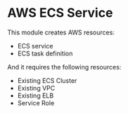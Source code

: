  # AWS ECS Service

This module creates AWS resources:
 - ECS service
 - ECS task definition

And it requires the following resources:
 - Existing ECS Cluster
 - Existing VPC
 - Existing ELB
 - Service Role